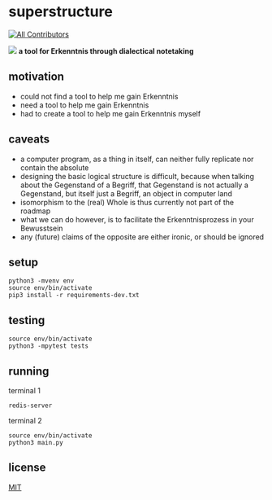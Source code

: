 # superstructure
<!-- ALL-CONTRIBUTORS-BADGE:START - Do not remove or modify this section -->
[![All Contributors](https://img.shields.io/badge/all_contributors-1-orange.svg?style=flat-square)](#contributors-)
<!-- ALL-CONTRIBUTORS-BADGE:END -->
![](https://github.com/MultifokalHirn/superstructure/workflows/pytest/badge.svg?style=flat-square)
**a tool for Erkenntnis through dialectical notetaking**

## motivation
- could not find a tool to help me gain Erkenntnis
- need a tool to help me gain Erkenntnis
- had to create a tool to help me gain Erkenntnis myself

## caveats
- a computer program, as a thing in itself, can neither fully replicate nor contain the absolute 
- designing the basic logical structure is difficult, because when talking about the Gegenstand of a Begriff, that Gegenstand is not actually a Gegenstand, but itself just a Begriff, an object in computer land
- isomorphism to the (real) Whole is thus currently not part of the roadmap
- what we can do however, is to facilitate the Erkenntnisprozess in your Bewusstsein
- any (future) claims of the opposite are either ironic, or should be ignored

## setup
```console
python3 -mvenv env
source env/bin/activate
pip3 install -r requirements-dev.txt
```

## testing
```console
source env/bin/activate
python3 -mpytest tests
```
## running
terminal 1
```console
redis-server
```
terminal 2
```console
source env/bin/activate
python3 main.py
```

## license

[MIT](https://github.com/MultifokalHirn/superstructure/blob/master/LICENSE)
